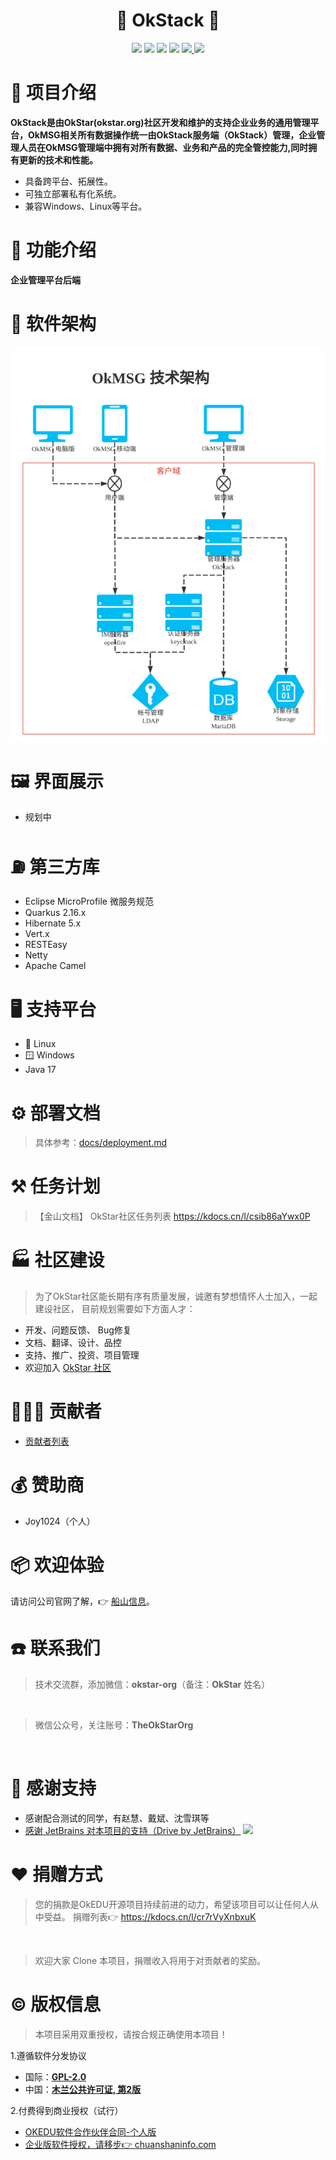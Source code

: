 <h1 align="center">👑 OkStack 👑</h1>

<p align="center">
  <img src="https://img.shields.io/badge/platform-Windows%20|%20Linux%20|%20Web-brightgreen.svg">
  <img src="https://img.shields.io/badge/license-MulanPubL%202.0-blue.svg">
  <img src="https://img.shields.io/badge/JDK-17-blue.svg">
  <img src="https://img.shields.io/badge/Quarkus-blue.svg">
<a href="https://github.com/okstar-org/ok-stack-backend/actions">
  <img src="https://github.com/okstar-org/ok-stack-backend/actions/workflows/ubuntu-22.04.yml/badge.svg">
</a>
<a href="https://github.com/okstar-org/ok-stack-backend/releases">
    <img src="https://img.shields.io/docker/pulls/okstarorg/ok-stack-backend?color=4591df&style=for-the-badge">
</a>
</p>

# 🎁 项目介绍

**OkStack是由OkStar(okstar.org)社区开发和维护的支持企业业务的通用管理平台，OkMSG相关所有数据操作统一由OkStack服务端（OkStack）管理，企业管理人员在OkMSG管理端中拥有对所有数据、业务和产品的完全管控能力,同时拥有更新的技术和性能。**
- 具备跨平台、拓展性。
- 可独立部署私有化系统。
- 兼容Windows、Linux等平台。

# 🧭 功能介绍
**企业管理平台后端**

# 🏢 软件架构

![架构图](./docs/assets/OkMSG-arch.png "架构图")

# 🖼️ 界面展示
- 规划中

# ⛽ 第三方库
- Eclipse MicroProfile 微服务规范
- Quarkus 2.16.x
- Hibernate 5.x
- Vert.x
- RESTEasy
- Netty
- Apache Camel

# 🖥️ 支持平台
- 🐧 Linux
- 🪟 Windows
- Java 17

# ⚙️ 部署文档
> 具体参考：[docs/deployment.md](docs/deployment.md)

# ⚒️ 任务计划
> 【金山文档】 OkStar社区任务列表 https://kdocs.cn/l/csib86aYwx0P

# 🏭 社区建设

> 为了OkStar社区能长期有序有质量发展，诚邀有梦想情怀人士加入，一起建设社区，
> 目前规划需要如下方面人才：

- 开发、问题反馈、 Bug修复
- 文档、翻译、设计、品控
- 支持、推广、投资、项目管理
- 欢迎加入 [OkStar 社区](http://okstar.org)


# 🧑‍🤝‍🧑 贡献者
- [贡献者列表](https://gitee.com/okstar-org/ok-stack-backend/contributors?ref=master)

# 💰 赞助商

- Joy1024（个人）

# 📦 欢迎体验
请访问公司官网了解，👉 [船山信息](https://www.chuanshaninfo.com)。

# ☎️ 联系我们

> 技术交流群，添加微信：**okstar-org**（备注：**OkStar** 姓名）
<div>
  <img src="https://gitee.com/okstar-org/ok-edu-desktop/raw/develop/docs/assets/assistant-OkEDU.jpg" width="240"  alt=""/> 
</div>

> 微信公众号，关注账号：**TheOkStarOrg**
<div>
  <img src="https://gitee.com/okstar-org/ok-edu-desktop/raw/develop/docs/assets/gzh-OkEDU.jpg" width="240"  alt=""/> 
</div>

# 🙏 感谢支持
- 感谢配合测试的同学，有赵慧、戴斌、沈雪琪等
- [感谢 JetBrains 对本项目的支持（Drive by JetBrains）](https://jb.gg/OpenSourceSupport) <img width="64" src="https://resources.jetbrains.com/storage/products/company/brand/logos/jb_beam.svg?_ga=2.83044246.1221182059.1672752920-1856866598.1665301971&_gl=1*3fzoi7*_ga*MTg1Njg2NjU5OC4xNjY1MzAxOTcx*_ga_9J976DJZ68*MTY3Mjc1MjkyMC40LjEuMTY3Mjc1NDM0Ni4wLjAuMA">

# ❤️ 捐赠方式

> 您的捐款是OkEDU开源项目持续前进的动力，希望该项目可以让任何人从中受益。
> 捐赠列表👉 https://kdocs.cn/l/cr7rVyXnbxuK

<div>
<img src="https://gitee.com/okstar-org/ok-edu-desktop/raw/develop/docs/donate/wx.jpg" width="240"  alt=""/> 
<img src="https://gitee.com/okstar-org/ok-edu-desktop/raw/develop/docs/donate/zfb.jpg" width="240"  alt=""/>
</div>

> 欢迎大家 Clone 本项目，捐赠收入将用于对贡献者的奖励。

# ©️ 版权信息

> 本项目采用双重授权，请按合规正确使用本项目！

1.遵循软件分发协议
  - 国际：**[GPL-2.0](https://opensource.org/license/gpl-2-0/)**
  - 中国：**[木兰公共许可证, 第2版](http://license.coscl.org.cn/MulanPubL-2.0)**

2.付费得到商业授权（试行）
- [OKEDU软件合作伙伴合同-个人版](https://www.kdocs.cn/l/cgdtyImooeol)
- [企业版软件授权，请移步👉 chuanshaninfo.com](https://www.chuanshaninfo.com/)
